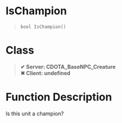 # IsChampion
> `bool IsChampion()`
# Class
> __✔ Server: CDOTA_BaseNPC_Creature__  
> __✖ Client: undefined__  
# Function Description
Is this unit a champion?
